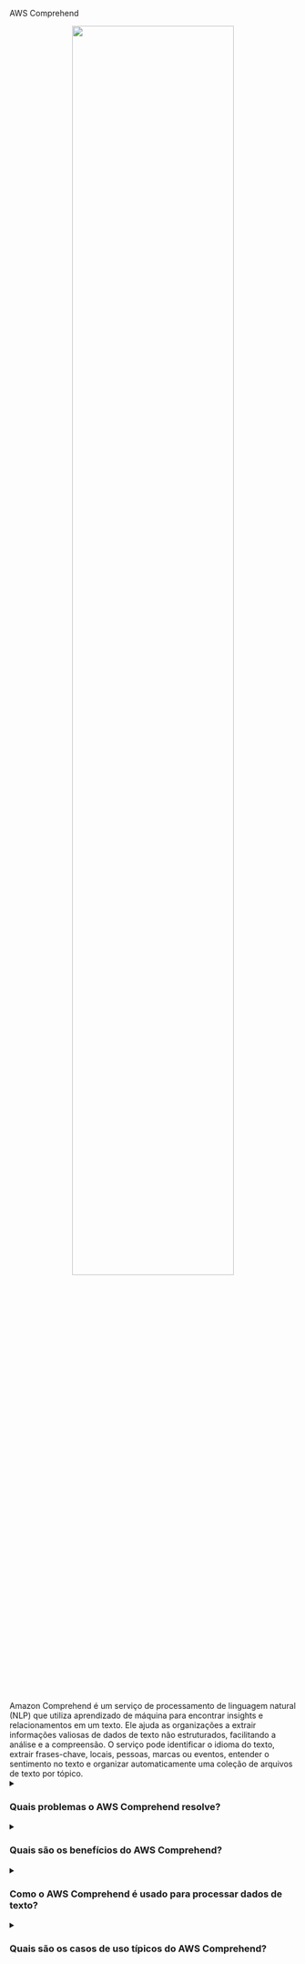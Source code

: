 AWS Comprehend

<div align="center">
  <img src="https://miro.medium.com/v2/resize:fit:630/1*dxL_Z0DwxZ31uxSEyCl5GA.png" width="75%">
</div>
<br/>
Amazon Comprehend é um serviço de processamento de linguagem natural (NLP) que utiliza aprendizado de máquina para encontrar insights e relacionamentos em um texto. Ele ajuda as organizações a extrair informações valiosas de dados de texto não estruturados, facilitando a análise e a compreensão. O serviço pode identificar o idioma do texto, extrair frases-chave, locais, pessoas, marcas ou eventos, entender o sentimento no texto e organizar automaticamente uma coleção de arquivos de texto por tópico.

<details><summary> <h3>Quais problemas o AWS Comprehend resolve?</h3></summary>
<div align="center">
  <img src="https://cdn-icons-png.flaticon.com/512/4133/4133589.png" width="25%">
</div>  
Amazon Comprehend aborda vários desafios no processamento e análise de dados de texto, incluindo:

- Compreensão de Texto: Extrai automaticamente frases-chave, entidades e sentimentos de dados de texto.
- Detecção de Idioma: Identifica o idioma do texto de entrada.
- Análise de Sentimento: Determina se o texto é positivo, negativo, neutro ou misto.
- Modelagem de Tópicos: Organiza grandes coleções de arquivos de texto em tópicos para facilitar a análise.
- Reconhecimento de Entidade Personalizada: Permite a criação de modelos personalizados para identificar entidades específicas relevantes para o seu negócio.
</details>
<details><summary><h3>Quais são os benefícios do AWS Comprehend?</h3></summary>
<div align="center">
  <img src="https://cdn-icons-png.flaticon.com/512/3588/3588592.png" width="25%">
</div>  
Alguns benefícios-chave do Amazon Comprehend incluem:

- Análise de Texto Aprimorada: Extrai insights significativos dos dados de texto automaticamente.
- Melhoria na Tomada de Decisões: Fornece insights acionáveis para informar decisões de negócios.
- Personalização: Suporta entidades personalizadas e análise de sentimentos adaptadas às necessidades específicas do negócio.
- Eficiência Operacional: Reduz o tempo e o esforço necessários para a análise manual de texto.
- Escalabilidade: Escala automaticamente para lidar com grandes volumes de dados de texto de forma eficiente.
</details>
<details><summary><h3>Como o AWS Comprehend é usado para processar dados de texto?</h3></summary>
  
<div align="center">
  <img src="https://cdn-icons-png.flaticon.com/512/1705/1705312.png" width="25%">
</div>  

Amazon Comprehend integra-se com suas aplicações para analisar dados de texto. Ele pode processar texto de várias fontes, como postagens em redes sociais, avaliações de clientes ou tickets de suporte, extraindo insights e sentimentos importantes. O serviço pode ser personalizado para reconhecer entidades e sentimentos específicos relevantes às necessidades do seu negócio.

</details>
<details><summary><h3>Quais são os casos de uso típicos do AWS Comprehend?</h3></summary>
<div align="center">
  <img src="https://cdn-icons-png.flaticon.com/512/2833/2833807.png" width="25%">
</div>  
Os casos de uso comuns do Amazon Comprehend incluem:

- Análise de Feedback do Cliente: Compreender o sentimento e o feedback dos clientes a partir de avaliações e pesquisas.
- Monitoramento de Redes Sociais: Analisar sentimentos e tendências em postagens de redes sociais.
- Classificação de Conteúdo: Organizar e classificar grandes volumes de dados de texto por tópicos.
- Monitoramento de Conformidade: Extrair e analisar informações relevantes para conformidade regulatória.
- Inteligência de Negócios: Obter insights de dados de texto para informar decisões estratégicas.
- Saúde: Analisar registros de pacientes e literatura médica para obter insights.
</details>
